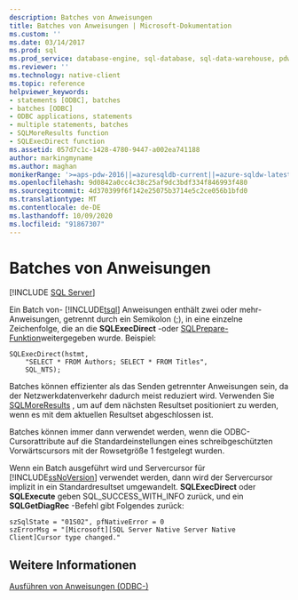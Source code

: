 ```yaml
---
description: Batches von Anweisungen
title: Batches von Anweisungen | Microsoft-Dokumentation
ms.custom: ''
ms.date: 03/14/2017
ms.prod: sql
ms.prod_service: database-engine, sql-database, sql-data-warehouse, pdw
ms.reviewer: ''
ms.technology: native-client
ms.topic: reference
helpviewer_keywords:
- statements [ODBC], batches
- batches [ODBC]
- ODBC applications, statements
- multiple statements, batches
- SQLMoreResults function
- SQLExecDirect function
ms.assetid: 057d7c1c-1428-4780-9447-a002ea741188
author: markingmyname
ms.author: maghan
monikerRange: '>=aps-pdw-2016||=azuresqldb-current||=azure-sqldw-latest||>=sql-server-2016||=sqlallproducts-allversions||>=sql-server-linux-2017||=azuresqldb-mi-current'
ms.openlocfilehash: 9d0842a0cc4c38c25af9dc3bdf334f846993f480
ms.sourcegitcommit: 4d370399f6f142e25075b3714e5c2ce056b1bfd0
ms.translationtype: MT
ms.contentlocale: de-DE
ms.lasthandoff: 10/09/2020
ms.locfileid: "91867307"
---
```

# <a name="batches-of-statements"></a>Batches von Anweisungen
[!INCLUDE [SQL Server](../../../includes/applies-to-version/sql-asdb-asdbmi-asa-pdw.md)]

  Ein Batch von- [!INCLUDE[tsql](../../../includes/tsql-md.md)] Anweisungen enthält zwei oder mehr-Anweisungen, getrennt durch ein Semikolon (;), in eine einzelne Zeichenfolge, die an die **SQLExecDirect** -oder [SQLPrepare-Funktion](../../../odbc/reference/syntax/sqlprepare-function.md)weitergegeben wurde. Beispiel:  
  
```  
SQLExecDirect(hstmt,   
    "SELECT * FROM Authors; SELECT * FROM Titles",  
    SQL_NTS);  
```  
  
 Batches können effizienter als das Senden getrennter Anweisungen sein, da der Netzwerkdatenverkehr dadurch meist reduziert wird. Verwenden Sie [SQLMoreResults](../../../relational-databases/native-client-odbc-api/sqlmoreresults.md) , um auf dem nächsten Resultset positioniert zu werden, wenn es mit dem aktuellen Resultset abgeschlossen ist.  
  
 Batches können immer dann verwendet werden, wenn die ODBC-Cursorattribute auf die Standardeinstellungen eines schreibgeschützten Vorwärtscursors mit der Rowsetgröße 1 festgelegt wurden.  
  
 Wenn ein Batch ausgeführt wird und Servercursor für [!INCLUDE[ssNoVersion](../../../includes/ssnoversion-md.md)] verwendet werden, dann wird der Servercursor implizit in ein Standardresultset umgewandelt. **SQLExecDirect** oder **SQLExecute** geben SQL_SUCCESS_WITH_INFO zurück, und ein **SQLGetDiagRec** -Befehl gibt Folgendes zurück:  
  
```  
szSqlState = "01S02", pfNativeError = 0  
szErrorMsg = "[Microsoft][SQL Server Native Server Native Client]Cursor type changed."  
```  
  
## <a name="see-also"></a>Weitere Informationen  
 [Ausführen von Anweisungen &#40;ODBC-&#41;](../../../relational-databases/native-client-odbc-queries/executing-statements/executing-statements-odbc.md)  
  
